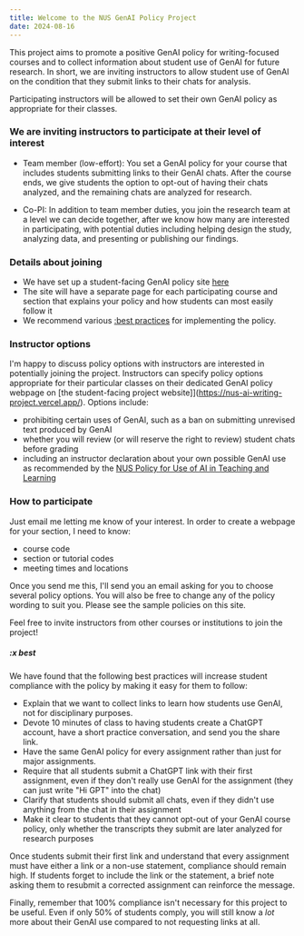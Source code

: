 ```yaml
---
title: Welcome to the NUS GenAI Policy Project
date: 2024-08-16
---
```


This project aims to promote a positive GenAI policy for writing-focused courses and to collect information about student use of GenAI for future research. In short, we are inviting instructors to allow student use of GenAI on the condition that they submit links to their chats for analysis.

Participating instructors will be allowed to set their own GenAI policy as appropriate for their classes.

### We are inviting instructors to participate at their level of interest

- Team member (low-effort): You set a GenAI policy for your course that includes students submitting links to their GenAI chats. After the course ends, we give students the option to opt-out of having their chats analyzed, and the remaining chats are analyzed for research.

- Co-PI: In addition to team member duties, you join the research team at a level we can decide together, after we know how many are interested in participating, with potential duties including helping design the study, analyzing data, and presenting or publishing our findings.

### Details about joining

- We have set up a student-facing GenAI policy site [here](https://nus-ai-writing-project.vercel.app/)
- The site will have a separate page for each participating course and section that explains your policy and how students can most easily follow it
- We recommend various [:best practices](#x-best) for implementing the policy.

### Instructor options

I'm happy to discuss policy options with instructors are interested in potentially joining the project. Instructors can specify policy options appropriate for their particular classes on their dedicated GenAI policy webpage on [the student-facing project website]](https://nus-ai-writing-project.vercel.app/). Options include:

- prohibiting certain uses of GenAI, such as a ban on submitting unrevised text produced by GenAI
- whether you will review (or will reserve the right to review) student chats before grading
- including an instructor declaration about your own possible GenAI use as recommended by the [NUS Policy for Use of AI in Teaching and Learning](https://ctlt.nus.edu.sg/ai-community-of-practice/policies/)

### How to participate

Just email me letting me know of your interest. In order to create a webpage for your section, I need to know:

- course code
- section or tutorial codes
- meeting times and locations

Once you send me this, I'll send you an email asking for you to choose several policy options. You will also be free to change any of the policy wording to suit you. Please see the sample policies on this site.

Feel free to invite instructors from other courses or institutions to join the project!

##### :x best

We have found that the following best practices will increase student compliance with the policy by making it easy for them to follow:

- Explain that we want to collect links to learn how students use GenAI, not for disciplinary purposes.
- Devote 10 minutes of class to having students create a ChatGPT account, have a short practice conversation, and send you the share link.
- Have the same GenAI policy for every assignment rather than just for major assignments.
- Require that all students submit a ChatGPT link with their first assignment, even if they don't really use GenAI for the assignment (they can just write "Hi GPT" into the chat)
- Clarify that students should submit all chats, even if they didn't use anything from the chat in their assignment
- Make it clear to students that they cannot opt-out of your GenAI course policy, only whether the transcripts they submit are later analyzed for research purposes

Once students submit their first link and understand that every assignment must have either a link or a non-use statement, compliance should remain high. If students forget to include the link or the statement, a brief note asking them to resubmit a corrected assignment can reinforce the message.

Finally, remember that 100% compliance isn't necessary for this project to be useful. Even if only 50% of students comply, you will still know a *lot* more about their GenAI use compared to not requesting links at all.

<!-- removed: - varying what you tell students about whether you will review their chats before grading, with some option being:
	- you won't look at the chats until after grades are in
	- you will look at chats only in cases where you have a good reason to
	- you reserve the right to look at chats for any reason -->
